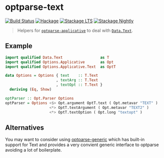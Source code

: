 # optparse-text
[![Build Status](https://travis-ci.org/passy/optparse-text.svg?branch=master)](https://travis-ci.org/passy/optparse-text)
[![Hackage](http://img.shields.io/hackage/v/optparse-text.svg)](https://hackage.haskell.org/package/optparse-text)
[![Stackage LTS](http://stackage.org/package/optparse-text/badge/lts)](http://stackage.org/lts/package/optparse-text)
[![Stackage Nightly](http://stackage.org/package/optparse-text/badge/nightly)](http://stackage.org/nightly/package/optparse-text)


> Helpers for
> [`optparse-applicative`](https://hackage.haskell.org/package/optparse-applicative)
> to deal with [`Data.Text`](https://hackage.haskell.org/package/text).

## Example

```haskell
import qualified Data.Text                 as T
import qualified Options.Applicative       as Opt
import qualified Options.Applicative.Text  as OptT

data Options = Options { text    :: T.Text
                       , textArg :: T.Text
                       , textOpt :: T.Text }
  deriving (Eq, Show)

optParser :: Opt.Parser Options
optParser = Options <$> Opt.argument OptT.text ( Opt.metavar "TEXT" )
                    <*> OptT.textArgument ( Opt.metavar "TEXT2" )
                    <*> OptT.textOption ( Opt.long "textopt" )
```

## Alternatives

You may want to consider using
[optparse-generic](https://github.com/Gabriel439/Haskell-Optparse-Generic-Library)
which has built-in support for Text and provides a very convient generic
interface to optparse avoiding a lot of boilerplate.
